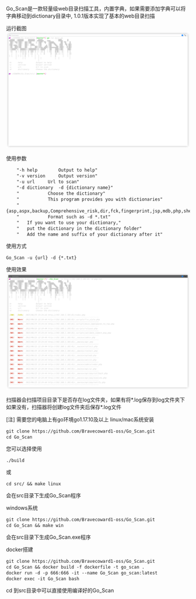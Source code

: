 Go_Scan是一款轻量级web目录扫描工具，内置字典，如果需要添加字典可以将字典移动到dictionary目录中,
1.0.1版本实现了基本的web目录扫描
    
运行截图
![img.png](img/img.png)

使用参数

        "-h	help		Output to help"
	    "-v	version		Output version"
		"-u	url		Url to scan"
		"-d	dictionary	-d {dictionary name}"
		"			Choose the dictionary"
		"			This program provides you with dictionaries"
		"			{asp,aspx,backup,Comprehensive_risk,dir,fck,fingerprint,jsp,mdb,php,shell,top,type}"
		"			Format such as -d *.txt"
		"	If you want to use your dictionary,"
		"	put the dictionary in the dictionary folder"
		"	Add the name and suffix of your dictionary after it"

使用方式
    
    Go_Scan -u {url} -d {*.txt}

使用效果
![img.png](img/img2.png)

扫描器会扫描项目目录下是否存在log文件夹，如果有将*.log保存到log文件夹下
如果没有，扫描器将创建log文件夹后保存*.log文件

[注] 需要您的电脑上有go环境go1.17.10及以上
linux/mac系统安装
    
    git clone https://github.com/Bravecoward1-oss/Go_Scan.git
    cd Go_Scan

您可以选择使用

    ./build
或

    cd src/ && make linux

会在src目录下生成Go_Scan程序

windows系统

    git clone https://github.com/Bravecoward1-oss/Go_Scan.git
    cd Go_Scan && make win

会在src目录下生成Go_Scan.exe程序

docker搭建
    
    git clone https://github.com/Bravecoward1-oss/Go_Scan.git
    cd Go_Scan && docker build -f dockerfile -t go_scan .
    docker run -d -p 666:666 -it --name Go_Scan go_scan:latest
    docker exec -it Go_Scan bash

cd 到src目录中可以直接使用编译好的Go_Scan

